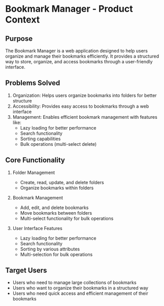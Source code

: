 # Bookmark Manager - Product Context

## Purpose
The Bookmark Manager is a web application designed to help users organize and manage their bookmarks efficiently. It provides a structured way to store, organize, and access bookmarks through a user-friendly interface.

## Problems Solved
1. Organization: Helps users organize bookmarks into folders for better structure
2. Accessibility: Provides easy access to bookmarks through a web interface
3. Management: Enables efficient bookmark management with features like:
   - Lazy loading for better performance
   - Search functionality
   - Sorting capabilities
   - Bulk operations (multi-select delete)

## Core Functionality
1. Folder Management
   - Create, read, update, and delete folders
   - Organize bookmarks within folders

2. Bookmark Management
   - Add, edit, and delete bookmarks
   - Move bookmarks between folders
   - Multi-select functionality for bulk operations

3. User Interface Features
   - Lazy loading for better performance
   - Search functionality
   - Sorting by various attributes
   - Multi-selection for bulk operations

## Target Users
- Users who need to manage large collections of bookmarks
- Users who want to organize their bookmarks in a structured way
- Users who need quick access and efficient management of their bookmarks